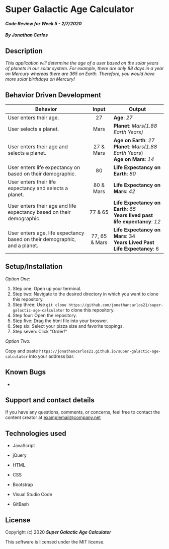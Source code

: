 # Super Galactic Age Calculator

#### _Code Review for Week 5 - 2/7/2020_

#### _By Jonathan Carlos_

## **Description**

_This application will determine the age of a user based on the solar years of planets in our solar system. For example, there are only 88 days in a year on Mercury whereas there are 365 on Earth. Therefore, you would have more solar birthdays on Mercury!_

## **Behavior Driven Development**

| Behavior | Input | Output |
|----------|:-----:|--------|
| User enters their age. | 27 | **Age**: _27_ |
| User selects a planet. | Mars | **Planet**: _Mars(1.88 Earth Years)_ |
| User enters their age and selects a planet. | 27 & Mars | **Age on Earth**: _27_<br> **Planet**: _Mars(1.88 Earth Years_)<br> **Age on Mars**: _14_ |
| User enters life expectancy on based on their demographic. | 80 | **Life Expectancy on Earth**: _80_ |
| User enters their life expectancy and selects a planet. | 80 & Mars | **Life Expectancy on Mars**: _42_ |
| User enters their age and life expectancy based on their demographic. | 77 & 65 | **Life Expectancy on Earth**: _65_<br> **Years lived past life expectancy**: _12_ |
| User enters age, life expectancy based on their demographic, and a planet. | 77, 65 & Mars | **Life Expectancy on Mars**: 34<br> **Years Lived Past Life Expectancy**: 6

## **Setup/Installation**

*Option One:*
1. Step one: Open up your terminal.
2. Step two: Navigate to the desired directory in which you want to clone this repository.
3. Step three: Use `git clone https://github.com/jonathancarlos21/super-galactic-age-calculator` to clone this repository.
4. Step four: Open the repository.
5. Step five: Drag the html file into your broswer. 
6. Step six: Select your pizza size and favorite toppings.
7. Step seven: Click "Order!"

*Option Two:*

Copy and paste `https://jonathancarlos21.github.io/super-galactic-age-calculator` into your address bar.

## **Known Bugs**

-

## **Support and contact details**

If you have any questions, comments, or concerns, feel free to contact the content creator at examplemail@company.net 

## **Technologies used**

* JavaScript

* jQuery

* HTML

* CSS

* Bootstrap

* Visual Studio Code

* GitBash

## **License**

Copyright (c) 2020 **_Super Galactic Age Calculator_**

This software is licensed under the MIT license.